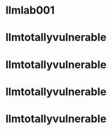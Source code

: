 # llmlab001
# llmtotallyvulnerable
# llmtotallyvulnerable
# llmtotallyvulnerable
# llmtotallyvulnerable
